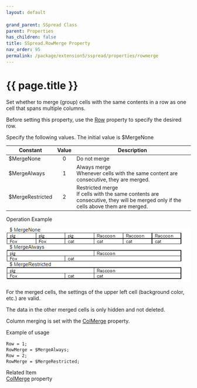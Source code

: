 ```yaml
---
layout: default

grand_parent: SSpread Class
parent: Properties
has_children: false
title: SSpread.RowMerge Property
nav_order: 95
permalink: /package/extension5/sspread/properties/rowmerge
---
```

# {{ page.title }}

Set whether to merge (group) cells with the same contents in a row as one cell that spans multiple columns.

Before setting this property, use the <a href="/package/extension5/sspread/properties/row">Row</a> property to specify the desired row.

Specify the following values. The initial value is $MergeNone

| Constant         | Value | Description                                                                                                                         |
|------------------|:-----:|-------------------------------------------------------------------------------------------------------------------------------------|
| $MergeNone       |   0   | Do not merge                                                                                                                        |
| $MergeAlways     |   1   | Always merge <br> Whenever cells with the same content are consecutive, they are merged.                                            |
| $MergeRestricted |   2   | Restricted merge <br> If cells with the same contents are consecutive, they will be merged only if the cells above them are merged. |

Operation Example<br>

<a href="/img/Package/Ext5-SSpread-RowMerge.PNG" target="_blank">
<img src="/img/Package/Ext5-SSpread-RowMerge.PNG" alt="login image">
</a>

For the merged cells, the settings of the upper left cell (background color, etc.) are valid.

The data in the other merged cells is only hidden and not deleted.

Column merging is set with the <a href="/package/extension5/sspread/properties/colmerge">ColMerge</a> property.

Example of usage<br>
```
Row = 1;
RowMerge = $MergeAlways;
Row = 2;
RowMerge = $MergeRestricted;
``` 

Related Item<br>
<a href="/package/extension5/sspread/properties/colmerge">ColMerge</a> property 

